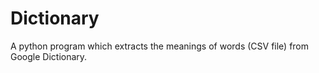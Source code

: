 # Dictionary
A python program which extracts the meanings of words (CSV file) from Google Dictionary.
